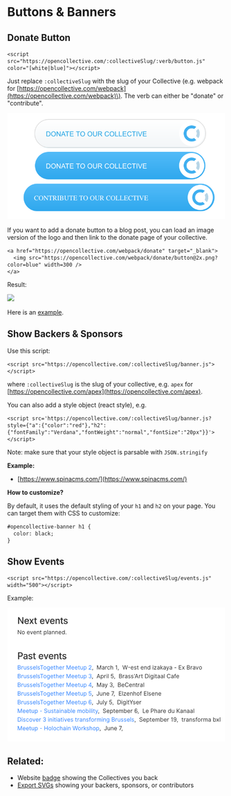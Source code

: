 # Buttons & Banners

## Donate Button

```text
<script src="https://opencollective.com/:collectiveSlug/:verb/button.js" color="[white|blue]"></script>
```

Just replace `:collectiveSlug` with the slug of your Collective \(e.g. webpack for [https://opencollective.com/webpack](https://opencollective.com/webpack)\). The verb can either be "donate" or "contribute".

![](../.gitbook/assets/screen-shot-2019-01-24-at-2.48.23-pm.png)

If you want to add a donate button to a blog post, you can load an image version of the logo and then link to the donate page of your collective.

```text
<a href="https://opencollective.com/webpack/donate" target="_blank">
  <img src="https://opencollective.com/webpack/donate/button@2x.png?color=blue" width=300 />
</a>
```

Result:

[![](https://opencollective.com/webpack/donate/button@2x.png?color=blue)](https://opencollective.com/webpack/donate)

Here is an [example](https://medium.com/open-collective/open-collective-donate-button-e7e6d5965b2c).

## Show Backers & Sponsors

Use this script:

```text
<script src="https://opencollective.com/:collectiveSlug/banner.js"></script>
```

where `:collectiveSlug` is the slug of your collective, e.g. `apex` for [https://opencollective.com/apex](https://opencollective.com/apex).

You can also add a style object \(react style\), e.g.

```text
<script src='https://opencollective.com/:collectiveSlug/banner.js?style={"a":{"color":"red"},"h2":{"fontFamily":"Verdana","fontWeight":"normal","fontSize":"20px"}}'></script>
```

Note: make sure that your style object is parsable with `JSON.stringify`

**Example:**

* [https://www.spinacms.com/](https://www.spinacms.com/)

**How to customize?**

By default, it uses the default styling of your `h1` and `h2` on your page. You can target them with CSS to customize:

```text
#opencollective-banner h1 {
  color: black;
}
```

## Show Events

```text
<script src="https://opencollective.com/:collectiveSlug/events.js" width="500"></script>
```

Example:

![](../.gitbook/assets/screen-shot-2019-01-24-at-2.50.59-pm.png)

## Related:

* Website [badge](../financial-contributors/website-badge.md) showing the Collectives you back
* [Export SVGs](data-export.md) showing your backers, sponsors, or contributors

